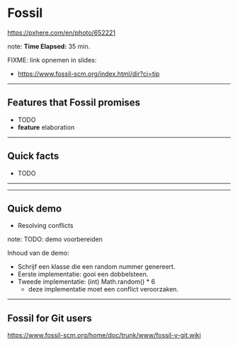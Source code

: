 <!-- .slide: data-background="img/background/usb-sticks.jpg" data-background-color="black" data-background-opacity="0.3"-->

# Fossil

<https://pxhere.com/en/photo/652221>  <!-- .element: class="attribution" -->

note: 
**Time Elapsed:** 35 min.

FIXME: link opnemen in slides:
* https://www.fossil-scm.org/index.html/dir?ci=tip

---

## Features that Fossil promises

* TODO
* **feature** elaboration

---

## Quick facts

* TODO


---

<!-- TODO: one or two slides on an interesting feature -->

---

## Quick demo

<!-- TODO: meer features in de demo opnemen -->
* Resolving conflicts

note:
TODO: demo voorbereiden

Inhoud van de demo:
* Schrijf een klasse die een random nummer genereert.
* Eerste implementatie: gooi een dobbelsteen.
* Tweede implementatie: (int) Math.random() * 6
  * deze implementatie moet een conflict veroorzaken.

---

## Fossil for Git users

<https://www.fossil-scm.org/home/doc/trunk/www/fossil-v-git.wiki>
